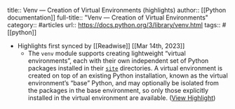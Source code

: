 title:: Venv — Creation of Virtual Environments (highlights)
author:: [[Python documentation]]
full-title:: "Venv — Creation of Virtual Environments"
category:: #articles
url:: https://docs.python.org/3/library/venv.html
tags:: #[[python]]

- Highlights first synced by [[Readwise]] [[Mar 14th, 2023]]
	- The `venv` module supports creating lightweight “virtual environments”, each with their own independent set of Python packages installed in their [`site`](https://docs.python.org/3/library/venv.html/site.html#module-site) directories. A virtual environment is created on top of an existing Python installation, known as the virtual environment’s “base” Python, and may optionally be isolated from the packages in the base environment, so only those explicitly installed in the virtual environment are available. ([View Highlight](https://read.readwise.io/read/01gvegx7r39mrssjhqbdd7t4ab))